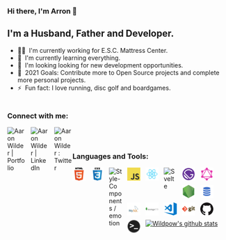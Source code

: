 ### Hi there, I'm Arron 👋

## I'm a Husband, Father and Developer.

- 👷‍♂️ &nbsp;I'm currently working for E.S.C. Mattress Center.
- 🎒 &nbsp;I'm currently learning everything.
- 🤝 &nbsp;I'm looking looking for new development opportunities.
- 🥅 &nbsp;2021 Goals: Contribute more to Open Source projects and complete more personal projects.
- ⚡ &nbsp;Fun fact: I love running, disc golf and boardgames.<br/><br/>

### Connect with me:

[<img style="padding-right: 12px" align="left" alt="Aaron Wilder | Portfolio" width="42px" src="https://user-images.githubusercontent.com/17464319/88972152-f5797c00-d269-11ea-86fe-e5d8c5cf18ca.png" />][website] [<img style="padding-right: 12px" align="left" alt="Aaron Wilder | LinkedIn" width="42px" src="https://user-images.githubusercontent.com/17464319/88971318-a41cbd00-d268-11ea-802e-83d430e8d51b.png" />][linkedin][<img align="left" alt="Aaron Wilder : Twitter" width="42px" src="https://user-images.githubusercontent.com/17464319/88970888-fd382100-d267-11ea-81bd-9e8aff569e86.png" />][twitter]<br/><br/>

### Languages and Tools:

<img style="padding-right: 12px; padding-bottom: 10px;" align="left" alt="HTML5" width="30px" src="https://raw.githubusercontent.com/github/explore/80688e429a7d4ef2fca1e82350fe8e3517d3494d/topics/html/html.png" />
<img style="padding-right: 12px; padding-bottom: 10px;" align="left" alt="CSS3" width="30px" src="https://raw.githubusercontent.com/github/explore/80688e429a7d4ef2fca1e82350fe8e3517d3494d/topics/css/css.png" />
<img style="padding-right: 12px; padding-bottom: 10px;" align="left" alt="Style-Components / emotion" width="30px" src="https://user-images.githubusercontent.com/17464319/88973253-a46a8780-d26b-11ea-89ee-c02d3d1003e4.png" />

<img style="padding-right: 12px; padding-bottom: 10px;" align="left" alt="JavaScript" width="30px" src="https://raw.githubusercontent.com/github/explore/80688e429a7d4ef2fca1e82350fe8e3517d3494d/topics/javascript/javascript.png" />
<img style="padding-right: 12px; padding-bottom: 10px;" align="left" alt="React" width="30px" src="https://raw.githubusercontent.com/github/explore/80688e429a7d4ef2fca1e82350fe8e3517d3494d/topics/react/react.png" />
<img style="padding-right: 12px; padding-bottom: 10px;" align="left" alt="Svelte" width="30px" src="https://user-images.githubusercontent.com/17464319/88975191-a41fbb80-d26e-11ea-98fe-3336ba7ed8cf.png" />
<img style="padding-right: 12px; padding-bottom: 10px;" align="left" alt="Gatsby" width="30px" src="https://raw.githubusercontent.com/github/explore/e94815998e4e0713912fed477a1f346ec04c3da2/topics/gatsby/gatsby.png" />
<img style="padding-right: 12px; padding-bottom: 10px;" align="left" alt="GraphQL" width="30px" src="https://raw.githubusercontent.com/github/explore/80688e429a7d4ef2fca1e82350fe8e3517d3494d/topics/graphql/graphql.png" />
<img style="padding-right: 12px; padding-bottom: 10px;" align="left" alt="Node.js" width="30px" src="https://raw.githubusercontent.com/github/explore/80688e429a7d4ef2fca1e82350fe8e3517d3494d/topics/nodejs/nodejs.png" />
<img style="padding-right: 12px; padding-bottom: 10px;" align="left" alt="SQL" width="30px" src="https://raw.githubusercontent.com/github/explore/80688e429a7d4ef2fca1e82350fe8e3517d3494d/topics/sql/sql.png" />
<img style="padding-right: 12px; padding-bottom: 10px;" align="left" alt="MySQL" width="30px" src="https://raw.githubusercontent.com/github/explore/80688e429a7d4ef2fca1e82350fe8e3517d3494d/topics/mysql/mysql.png" />
<img style="padding-right: 12px; padding-bottom: 10px;" align="left" alt="MongoDB" width="30px" src="https://raw.githubusercontent.com/github/explore/80688e429a7d4ef2fca1e82350fe8e3517d3494d/topics/mongodb/mongodb.png" />
<img style="padding-right: 12px; padding-bottom: 10px;" align="left" alt="Visual Studio Code" width="30ox" src="https://raw.githubusercontent.com/github/explore/80688e429a7d4ef2fca1e82350fe8e3517d3494d/topics/visual-studio-code/visual-studio-code.png" />
<img style="padding-right: 12px; padding-bottom: 10px;" align="left" alt="Git" width="30ox" src="https://raw.githubusercontent.com/github/explore/80688e429a7d4ef2fca1e82350fe8e3517d3494d/topics/git/git.png" />
<img style="padding-right: 12px; padding-bottom: 10px;" align="left" alt="GitHub" width="30ox" src="https://raw.githubusercontent.com/github/explore/78df643247d429f6cc873026c0622819ad797942/topics/github/github.png" />
<img style="padding-right: 12px; padding-bottom: 10px;" align="left" alt="HTML5" width="30ox" src="https://raw.githubusercontent.com/github/explore/80688e429a7d4ef2fca1e82350fe8e3517d3494d/topics/terminal/terminal.png" /><br/><br/><br/><br/>

[![Wildpow's github stats](https://github-readme-stats.vercel.app/api?username=wildpow&hide=stars&count_private=true&theme=vue)](https://github.com/anuraghazra/github-readme-stats)

[website]: https://www.wilder.codes
[linkedin]: https://www.linkedin.com/in/aaronswilder
[twitter]: https://twitter.com/awildair
